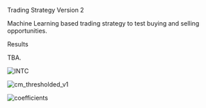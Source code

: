 Trading Strategy Version 2

Machine Learning based trading strategy to test buying and selling opportunities. 

Results

TBA.

![INTC](https://user-images.githubusercontent.com/85404022/202926454-bee43b7b-ed29-4a5f-bca5-fcce5e5a1b09.png)


![cm_thresholded_v1](https://user-images.githubusercontent.com/85404022/202926466-083b1887-45c4-43c4-a252-f92d51f9387c.jpg)


![coefficients](https://user-images.githubusercontent.com/85404022/202926470-8086e04c-87be-476a-a14b-b121dedd6ad4.jpg)
